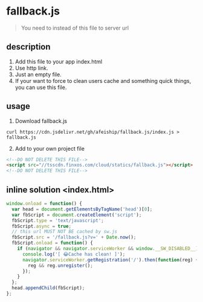# fallback.js
> You need to instead of this file to server url

## description
1. Add this file to your app index.html
2. Use http link.
3. Just an empty file.
4. If your want to force to clean users cache and something quick things, you can use this file.

## usage
1. Download fallback.js
  ```shell
  curl https://cdn.jsdelivr.net/gh/afeiship/fallback.js/index.js > fallback.js
  ```
2. Add to your own project file
  ```html
  <!--DO NOT DELETE THIS FILE-->
  <script src="//tsscdn.finxos.com/cloud/statics/fallback.js"></script>
  <!--DO NOT DELETE THIS FILE-->
  ```

## inline solution <index.html>

```js
window.onload = function() {
  var head = document.getElementsByTagName('head')[0];
  var fbScript = document.createElement('script');
  fbScript.type = 'text/javascript';
  fbScript.async = true;
  // this url MUST NOT BE cached by sw.js
  fbScript.src = '/fallback.js?v=' + Date.now();
  fbScript.onload = function() {
    if (navigator && navigator.serviceWorker && window.__SW_DISABLED__) {
      console.log('[ 😂Cache has clean! ]');
      navigator.serviceWorker.getRegistration('/').then(function(reg) {
        reg && reg.unregister();
      });
    }
  };
  head.appendChild(fbScript);
};
```
